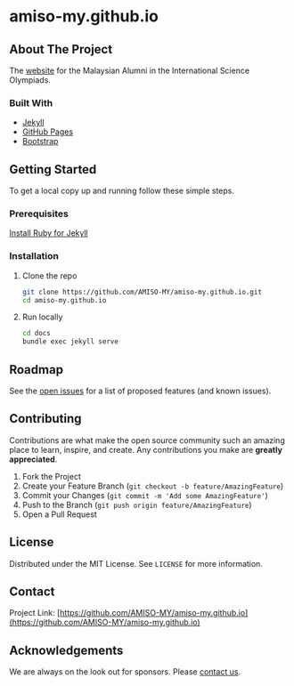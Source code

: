 # amiso-my.github.io


<!-- ABOUT THE PROJECT -->
## About The Project

The [website](https://amiso.my) for the Malaysian Alumni in the International Science Olympiads.

### Built With

* [Jekyll](https://jekyllrb.com/)
* [GitHub Pages](https://pages.github.com/)
* [Bootstrap](https://getbootstrap.com/)



<!-- GETTING STARTED -->
## Getting Started

To get a local copy up and running follow these simple steps.

### Prerequisites

[Install Ruby for Jekyll](https://jekyllrb.com/docs/)

### Installation

1. Clone the repo
   ```sh
   git clone https://github.com/AMISO-MY/amiso-my.github.io.git
   cd amiso-my.github.io
   ```
2. Run locally
   ```sh
   cd docs
   bundle exec jekyll serve
   ```


<!-- ROADMAP -->
## Roadmap

See the [open issues](https://github.com/AMISO-MY/amiso-my.github.io/issues) for a list of proposed features (and known issues).


<!-- CONTRIBUTING -->
## Contributing

Contributions are what make the open source community such an amazing place to learn, inspire, and create. Any contributions you make are **greatly appreciated**.

1. Fork the Project
2. Create your Feature Branch (`git checkout -b feature/AmazingFeature`)
3. Commit your Changes (`git commit -m 'Add some AmazingFeature'`)
4. Push to the Branch (`git push origin feature/AmazingFeature`)
5. Open a Pull Request



<!-- LICENSE -->
## License

Distributed under the MIT License. See `LICENSE` for more information.



<!-- CONTACT -->
## Contact

Project Link: [https://github.com/AMISO-MY/amiso-my.github.io](https://github.com/AMISO-MY/amiso-my.github.io)



<!-- ACKNOWLEDGEMENTS -->
## Acknowledgements

We are always on the look out for sponsors. Please [contact us](https://amiso.my/contact).